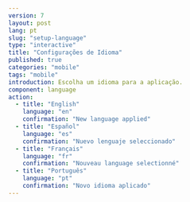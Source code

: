 ```yaml
---
version: 7
layout: post
lang: pt
slug: "setup-language"
type: "interactive"
title: "Configurações de Idioma"
published: true
categories: "mobile"
tags: "mobile"
introduction: Escolha um idioma para a aplicação.
component: language
action:
  - title: "English"
    language: "en"
    confirmation: "New language applied"
  - title: "Español"
    language: "es"
    confirmation: "Nuevo lenguaje seleccionado"    
  - title: "Français"
    language: "fr"
    confirmation: "Nouveau language selectionné"
  - title: "Português"
    language: "pt"
    confirmation: "Novo idioma aplicado"
---
```

